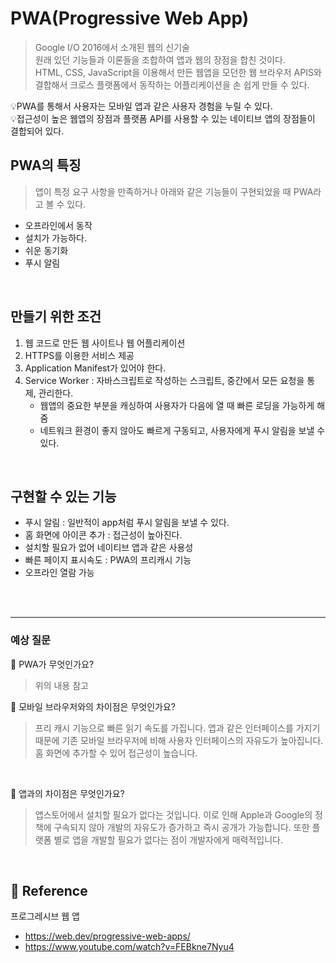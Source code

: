 # PWA(Progressive Web App)

> Google I/O 2016에서 소개된 웹의 신기술  
> 원래 있던 기능들과 이론들을 조합하여 앱과 웹의 장점을 합친 것이다.  
> HTML, CSS, JavaScript을 이용해서 만든 웹앱을 모던한 웹 브라우저 APIS와 결합해서 크로스 플랫폼에서 동작하는 어플리케이션을 손 쉽게 만들 수 있다.

💡PWA를 통해서 사용자는 모바일 앱과 같은 사용자 경험을 누릴 수 있다.  
💡접근성이 높은 웹앱의 장점과 플랫폼 API를 사용할 수 있는 네이티브 앱의 장점들이 결합되어 있다.
<br/>

## PWA의 특징

> 앱이 특정 요구 사항을 만족하거나 아래와 같은 기능들이 구현되었을 때 PWA라고 볼 수 있다.

- 오프라인에서 동작
- 설치가 가능하다.
- 쉬운 동기화
- 푸시 알림

<br>

## 만들기 위한 조건

1. 웹 코드로 만든 웹 사이트나 웹 어플리케이션
2. HTTPS를 이용한 서비스 제공
3. Application Manifest가 있어야 한다.
4. Service Worker : 자바스크립트로 작성하는 스크립트, 중간에서 모든 요청을 통제, 관리한다.
   - 웹앱의 중요한 부분을 캐싱하여 사용자가 다음에 열 때 빠른 로딩을 가능하게 해줌
   - 네트워크 환경이 좋지 않아도 빠르게 구동되고, 사용자에게 푸시 알림을 보낼 수 있다.

<br>

## 구현할 수 있는 기능

- 푸시 알림 : 일반적이 app처럼 푸시 알림을 보낼 수 있다.
- 홈 화면에 아이콘 추가 : 접근성이 높아진다.
- 설치할 필요가 없어 네이티브 앱과 같은 사용성
- 빠른 페이지 표시속도 : PWA의 프리캐시 기능
- 오프라인 열람 가능

<br>
<br>

<hr/>

### 예상 질문

📌 PWA가 무엇인가요?

> 위의 내용 참고

📌 모바일 브라우저와의 차이점은 무엇인가요?

> 프리 캐시 기능으로 빠른 읽기 속도를 가집니다. 앱과 같은 인터페이스를 가지기 때문에 기존 모바일 브라우저에 비해 사용자 인터페이스의 자유도가 높아집니다. 홈 화면에 추가할 수 있어 접근성이 높습니다.

<br/>

📌 앱과의 차이점은 무엇인가요?

> 앱스토어에서 설치할 필요가 없다는 것입니다. 이로 인해 Apple과 Google의 정책에 구속되지 않아 개발의 자유도가 증가하고 즉시 공개가 가능합니다. 또한 플랫폼 별로 앱을 개발할 필요가 없다는 점이 개발자에게 매력적입니다.

<br/>

## 🔗 Reference

프로그레시브 웹 앱

- https://web.dev/progressive-web-apps/
- https://www.youtube.com/watch?v=FEBkne7Nyu4
